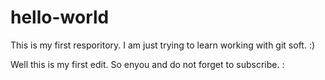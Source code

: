 # hello-world
This is my first resporitory. I am just trying to learn working with git soft. :)

Well this is my first edit. So enyou and do not forget to subscribe. :

